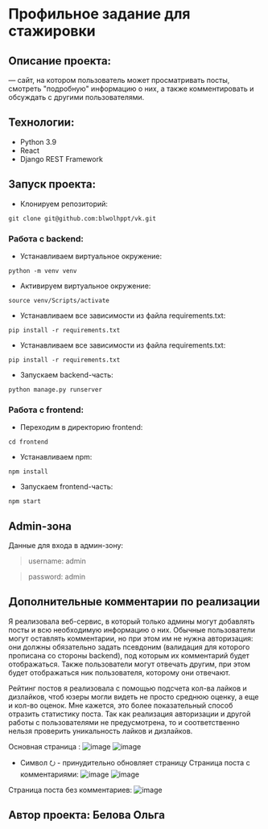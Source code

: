 # Профильное задание для стажировки

## Описание проекта:
— сайт, на котором пользователь может просматривать посты, смотреть "подробную" информацию о них, а также комментировать и обсуждать с другими пользователями.

## Технологии:

- Python 3.9
- React
- Django REST Framework

## Запуск проекта:
- Клонируем репозиторий:
```angular2html
git clone git@github.com:blwolhppt/vk.git
```

### Работа с backend:
- Устанавливаем виртуальное окружение:
```angular2html
python -m venv venv
```
- Активируем виртуальное окружение:
```angular2html
source venv/Scripts/activate
```
- Устанавливаем все зависимости из файла requirements.txt:
```angular2html
pip install -r requirements.txt
```
- Устанавливаем все зависимости из файла requirements.txt:
```angular2html
pip install -r requirements.txt
```
- Запускаем backend-часть:
```angular2html
python manage.py runserver
```

### Работа с frontend:

- Переходим в директорию frontend:
```angular2html
cd frontend
```
- Устанавливаем npm:
```angular2html
npm install
```
- Запускаем frontend-часть:
```angular2html
npm start
```

## Admin-зона
Данные для входа в админ-зону:
> username: admin
 
> password: admin


## Дополнительные комментарии по реализации

Я реализовала веб-сервис, в который только админы могут добавлять посты и всю необходимую информацию о них. Обычные пользователи могут оставлять комментарии, но при этом им не нужна авторизация: они должны обязательно задать псевдоним (валидация для которого прописана со стороны backend), под которым их комментарий будет отображаться. Также пользователи могут отвечать другим, при этом будет отображаться ник пользователя, которому они отвечают. 

Рейтинг постов я реализовала с помощью подсчета кол-ва лайков и дизлайков, чтоб юзеры могли видеть не просто среднюю оценку, а еще и кол-во оценок. Мне кажется, это более показательный способ отразить статистику поста. Так как реализация авторизации и другой работы с пользователями не предусмотрена, то и соответственно нельзя проверить уникальность лайков и дизлайков. 

Основная страница :
![image](https://github.com/blwolhppt/vk/assets/125132990/78214046-84f4-4cb1-b377-eea32aec0c35)
![image](https://github.com/blwolhppt/vk/assets/125132990/f9add571-a5b7-4978-902f-054b47ac09f0)
* Символ ⭮ - принудительно обновляет страницу
Страница поста с комментариями:
![image](https://github.com/blwolhppt/vk/assets/125132990/a715e2c9-6f22-4b1b-b12b-318d9fcf2e40)
![image](https://github.com/blwolhppt/vk/assets/125132990/200f6540-3a5a-4987-8a0d-0b2472dd886f)

Страница поста без комментариев:
![image](https://github.com/blwolhppt/vk/assets/125132990/5ee935f1-43c9-4f5d-858f-7cf7750a0389)

## Автор проекта: Белова Ольга
